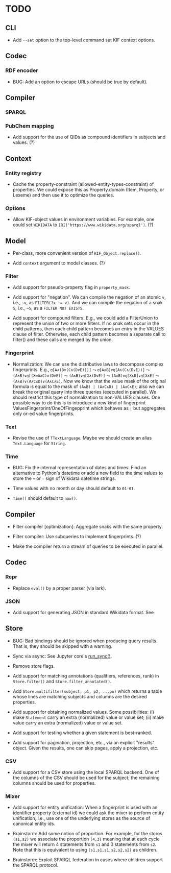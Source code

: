 # TODO

## CLI

- Add `--set` option to the top-level command set KIF context options.

## Codec

### RDF encoder

- BUG: Add an option to escape URLs (should be true by default).

## Compiler

### SPARQL

### PubChem mapping

- Add support for the use of QIDs as compound identifiers in subjects and
  values. (?)

## Context

### Entity registry

- Cache the property-constraint (allowed-entity-types-constraint) of
  properties.  We could expose this as Property.domain (Item, Property, or
  Lexeme) and then use it to optimize the queries.

### Options

- Allow KIF-object values in environment variables.  For example, one could
  set `WIKIDATA` to `IRI('https://www.wikidata.org/sparql')`. (?)

## Model

- Per-class, more convenient version of `KIF_Object.replace()`.

- Add `context` argument to model classes. (?)

### Filter

- Add support for pseudo-property flag in `property_mask`.

- Add support for "negation".  We can compile the negation of an atomic `v`,
  i.e., `~v`, as `FILTER(?x != v)`.  And we can compile the negation of a
  snak `S`, i.e., `~S`, as a `FILTER NOT EXISTS`.

- Add support for compound filters.  E.g., we could add a FilterUnion to
  represent the union of two or more filters.  If no snak sets occur in the
  child patterns, then each child pattern becomes an entry in the VALUES
  clause of filter.  Otherwise, each child pattern becomes a separate call
  to filter() and these calls are merged by the union.

### Fingerprint

- Normalization: We can use the distributive laws to decompose complex
  fingerprints.  E.g., `𝜂[A∧(B∨(C∧(D∨E)))]` ⤳ `𝜂[A∧B]∨𝜂[A∧(C∧(D∨E))]` ⤳
  `(A∧B)∨𝜂[(X≔A∧C)∧(D∨E)]` ⤳ `(A∧B)∨𝜂[X∧(D∨E)]` ⤳ `(A∧B)∨𝜂[X∧D]∨𝜂[X∧E]` ⤳
  `(A∧B)∨(A∧C∧D)∨(A∧C∧E)`. Now we know that the value mask of the original
  formula is equal to the mask of `(A∧B) | (A∧C∧D) | (A∧C∧E)`; also we can
  break the original query into three queries (executed in parallel).  We
  should restrict this type of normalization to non-VALUES clauses.  One
  possible way to do this is to introduce a new kind of fingerprint
  ValuesFingerprint/OneOfFingepprint which behaves as `|` but aggregates
  only or-ed value fingerprints.

### Text

- Revise the use of `TTextLanguage`.  Maybe we should create an alias
  `Text.Language` for `String`.

### Time

- BUG: Fix the internal representation of dates and times.  Find an
  alternative to Python's datetime or add a new field to the time values to
  store the `+` or `-` sign of Wikidata datetime strings.

- Time values with no month or day should default to `01-01`.

- `Time()` should default to `now()`.

## Compiler

- Filter compiler [optimization]: Aggregate snaks with the same property.

- Filter compiler: Use subqueries to implement fingerprints. (?)

- Make the compiler return a stream of queries to be executed in parallel.

## Codec

### Repr

- Replace `eval()` by a proper parser (via lark).

### JSON

- Add support for generating JSON in standard Wikidata format.  See

## Store

- BUG: Bad bindings should be ignored when producing query results.  That
  is, they should be skipped with a warning.

- Sync via async: See Jupyter core's
  [run_sync()](https://github.com/jupyter/jupyter_core/blob/main/jupyter_core/utils/__init__.py).

- Remove store flags.

- Add support for matching annotations (qualifiers, references, rank) in
  `Store.filter()` and `Store.filter_annotated()`.

- Add `Store.multifilter(subject, p1, p2, ...pn)` which returns a table
  whose lines are matching subjects and columns are the desired properties.

- Add support for obtaining normalized values.  Some possibilities: (i) make
  `Statement` carry an extra (normalized) value or value set; (ii) make
  value carry an extra (normalized) value or value set.

- Add support for testing whether a given statement is best-ranked.

- Add support for pagination, projection, etc., via an explicit "results"
  object.  Given the results, one can skip pages, apply a projection, etc.

### CSV

- Add support for a CSV store using the local SPARQL backend.  One of the
  columns of the CSV should be used for the subject; the remaining columns
  should be used for properties.

### Mixer

- Add support for entity unification: When a fingerprint is used with an
  identifier property (external id) we could ask the mixer to perform entity
  unification, i.e., use one of the underlying stores as the source of
  canonical entity ids.

- Brainstorm: Add some notion of proportion.  For example, for the stores
  `(s1,s2)` we associate the proportion `(4,3)` meaning that at each cycle
  the mixer will return 4 statements from `s1` and 3 statements from `s2`.
  Note that this is equivalent to using `(s1,s1,s1,s2,s2,s2)` as children.

- Brainstorm: Exploit SPARQL federation in cases where children support the
  SPARQL protocol.
